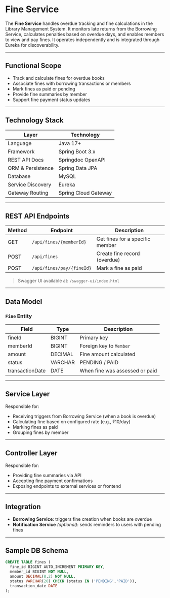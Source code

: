 #  Fine Service

The **Fine Service** handles overdue tracking and fine calculations in the Library Management System. It monitors late returns from the Borrowing Service, calculates penalties based on overdue days, and enables members to view and pay fines. It operates independently and is integrated through Eureka for discoverability.

---

##  Functional Scope

- Track and calculate fines for overdue books
- Associate fines with borrowing transactions or members
- Mark fines as paid or pending
- Provide fine summaries by member
- Support fine payment status updates

---

##  Technology Stack

| Layer              | Technology             |
|-------------------|------------------------|
| Language           | Java 17+               |
| Framework          | Spring Boot 3.x        |
| REST API Docs      | Springdoc OpenAPI      |
| ORM & Persistence  | Spring Data JPA        |
| Database           | MySQL                  |
| Service Discovery  | Eureka                 |
| Gateway Routing    | Spring Cloud Gateway   |

---

##  REST API Endpoints

| Method | Endpoint                    | Description                      |
|--------|-----------------------------|----------------------------------|
| GET    | `/api/fines/{memberId}`     | Get fines for a specific member |
| POST   | `/api/fines`                | Create fine record (overdue)    |
| POST   | `/api/fines/pay/{fineId}`   | Mark a fine as paid             |

> Swagger UI available at: `/swagger-ui/index.html`

---

##  Data Model

### `Fine` Entity

| Field            | Type      | Description                           |
|------------------|-----------|---------------------------------------|
| fineId           | BIGINT    | Primary key                           |
| memberId         | BIGINT    | Foreign key to `Member`               |
| amount           | DECIMAL   | Fine amount calculated                |
| status           | VARCHAR   | PENDING / PAID                        |
| transactionDate  | DATE      | When fine was assessed or paid        |

---

##  Service Layer

Responsible for:
- Receiving triggers from Borrowing Service (when a book is overdue)
- Calculating fine based on configured rate (e.g., ₹10/day)
- Marking fines as paid
- Grouping fines by member

---

##  Controller Layer

Responsible for:
- Providing fine summaries via API
- Accepting fine payment confirmations
- Exposing endpoints to external services or frontend

---

##  Integration

- **Borrowing Service**: triggers fine creation when books are overdue
- **Notification Service** *(optional)*: sends reminders to users with pending fines

---

##  Sample DB Schema

```sql
CREATE TABLE fines (
  fine_id BIGINT AUTO_INCREMENT PRIMARY KEY,
  member_id BIGINT NOT NULL,
  amount DECIMAL(8,2) NOT NULL,
  status VARCHAR(20) CHECK (status IN ('PENDING','PAID')),
  transaction_date DATE
);
